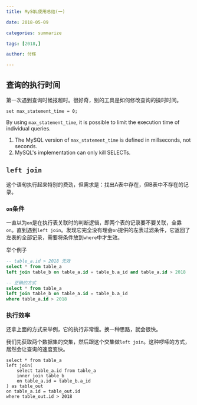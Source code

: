 ```yaml
---
title: MySQL使用总结(一) 

date: 2018-05-09

categories: summarize

tags: [2018,]

author: 付辉

---
```


## 查询的执行时间

第一次遇到查询时候报超时。很好奇，别的工具是如何修改查询的操时时间。

```
set max_statement_time = 0;
```

By using `max_statement_time`, it is possible to limit the execution time of individual queries.

1. The MySQL version of `max_statement_time` is defined in millseconds, not seconds.
2. MySQL's implementation can only kill SELECTs.

## `left join`

这个语句执行起来特别的费劲，但需求是：找出A表中存在，但B表中不存在的记录。

### `on`条件

一直以为`on`是在执行表关联时的判断逻辑，即两个表的记录要不要关联，全靠`on`。直到遇到`left join`。发现它完全没有理会`on`提供的左表过滤条件，它返回了左表的全部记录，需要将条件放到`where`中才生效。

举个例子
```sql
-- table_a.id > 2018 无效
select * from table_a 
left join table_b on table_a.id = table_b.a_id and table_a.id > 2018

-- 正确的方式
select * from table_a 
left join table_b on table_a.id = table_b.a_id 
where table_a.id > 2018
```

### 执行效率

还拿上面的方式来举例，它的执行非常慢。换一种思路，就会很快。

我们先获取两个数据集的交集，然后跟这个交集做`left join`。这种啰嗦的方式，居然会让查询的速度变快。

```
select * from table_a 
left join(
    select table_a.id from table_a 
    inner join table_b 
    on table_a.id = table_b.a_id 
) as table_out
on table_a.id = table_out.id 
where table_out.id > 2018
```


